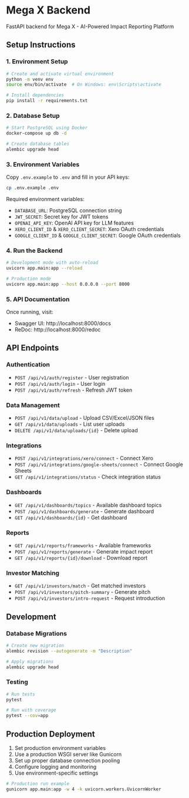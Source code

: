 
# Mega X Backend

FastAPI backend for Mega X - AI-Powered Impact Reporting Platform

## Setup Instructions

### 1. Environment Setup

```bash
# Create and activate virtual environment
python -m venv env
source env/bin/activate  # On Windows: env\Scripts\activate

# Install dependencies
pip install -r requirements.txt
```

### 2. Database Setup

```bash
# Start PostgreSQL using Docker
docker-compose up db -d

# Create database tables
alembic upgrade head
```

### 3. Environment Variables

Copy `.env.example` to `.env` and fill in your API keys:

```bash
cp .env.example .env
```

Required environment variables:
- `DATABASE_URL`: PostgreSQL connection string
- `JWT_SECRET`: Secret key for JWT tokens
- `OPENAI_API_KEY`: OpenAI API key for LLM features
- `XERO_CLIENT_ID` & `XERO_CLIENT_SECRET`: Xero OAuth credentials
- `GOOGLE_CLIENT_ID` & `GOOGLE_CLIENT_SECRET`: Google OAuth credentials

### 4. Run the Backend

```bash
# Development mode with auto-reload
uvicorn app.main:app --reload

# Production mode
uvicorn app.main:app --host 0.0.0.0 --port 8000
```

### 5. API Documentation

Once running, visit:
- Swagger UI: http://localhost:8000/docs
- ReDoc: http://localhost:8000/redoc

## API Endpoints

### Authentication
- `POST /api/v1/auth/register` - User registration
- `POST /api/v1/auth/login` - User login
- `POST /api/v1/auth/refresh` - Refresh JWT token

### Data Management
- `POST /api/v1/data/upload` - Upload CSV/Excel/JSON files
- `GET /api/v1/data/uploads` - List user uploads
- `DELETE /api/v1/data/uploads/{id}` - Delete upload

### Integrations
- `POST /api/v1/integrations/xero/connect` - Connect Xero
- `POST /api/v1/integrations/google-sheets/connect` - Connect Google Sheets
- `GET /api/v1/integrations/status` - Check integration status

### Dashboards
- `GET /api/v1/dashboards/topics` - Available dashboard topics
- `POST /api/v1/dashboards/generate` - Generate dashboard
- `GET /api/v1/dashboards/{id}` - Get dashboard

### Reports
- `GET /api/v1/reports/frameworks` - Available frameworks
- `POST /api/v1/reports/generate` - Generate impact report
- `GET /api/v1/reports/{id}/download` - Download report

### Investor Matching
- `GET /api/v1/investors/match` - Get matched investors
- `POST /api/v1/investors/pitch-summary` - Generate pitch
- `POST /api/v1/investors/intro-request` - Request introduction

## Development

### Database Migrations

```bash
# Create new migration
alembic revision --autogenerate -m "Description"

# Apply migrations
alembic upgrade head
```

### Testing

```bash
# Run tests
pytest

# Run with coverage
pytest --cov=app
```

## Production Deployment

1. Set production environment variables
2. Use a production WSGI server like Gunicorn
3. Set up proper database connection pooling
4. Configure logging and monitoring
5. Use environment-specific settings

```bash
# Production run example
gunicorn app.main:app -w 4 -k uvicorn.workers.UvicornWorker
```
